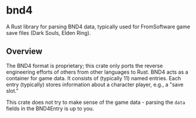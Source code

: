 # bnd4

A Rust library for parsing BND4 data, typically used for FromSoftware game save files (Dark Souls, Elden Ring).

## Overview

The BND4 format is proprietary; this crate only ports the reverse engineering efforts of others from other languages
to Rust. BND4 acts as a container for game data. It consists of (typically 11) named entries. Each entry (typically)
stores information about a character player, e.g., a "save slot."

This crate does not try to make sense of the game data - parsing the `data` fields in the BND4Entry is up to you.


